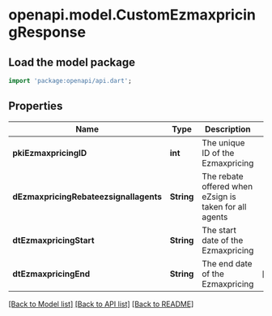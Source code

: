 # openapi.model.CustomEzmaxpricingResponse

## Load the model package
```dart
import 'package:openapi/api.dart';
```

## Properties
Name | Type | Description | Notes
------------ | ------------- | ------------- | -------------
**pkiEzmaxpricingID** | **int** | The unique ID of the Ezmaxpricing | 
**dEzmaxpricingRebateezsignallagents** | **String** | The rebate offered when eZsign is taken for all agents | 
**dtEzmaxpricingStart** | **String** | The start date of the Ezmaxpricing | 
**dtEzmaxpricingEnd** | **String** | The end date of the Ezmaxpricing | [optional] 

[[Back to Model list]](../README.md#documentation-for-models) [[Back to API list]](../README.md#documentation-for-api-endpoints) [[Back to README]](../README.md)


